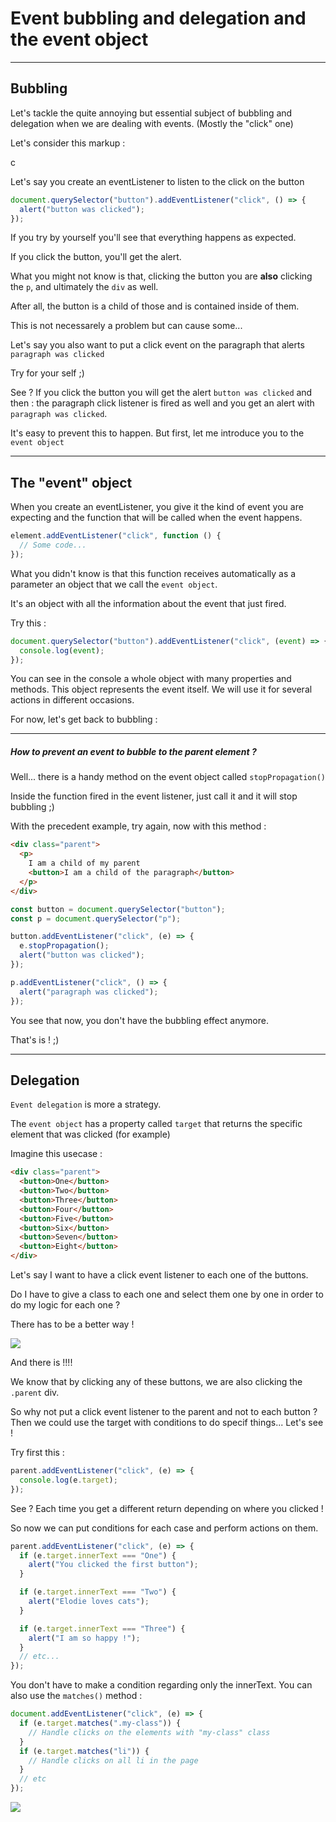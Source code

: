 # Event bubbling and delegation and the event object

---

## Bubbling

Let's tackle the quite annoying but essential subject of bubbling and delegation when we are dealing with events. (Mostly the "click" one)

Let's consider this markup :

c

Let's say you create an eventListener to listen to the click on the button

```js
document.querySelector("button").addEventListener("click", () => {
  alert("button was clicked");
});
```

If you try by yourself you'll see that everything happens as expected.

If you click the button, you'll get the alert.

What you might not know is that, clicking the button you are **also** clicking the `p`, and ultimately the `div` as well.

After all, the button is a child of those and is contained inside of them.

This is not necessarely a problem but can cause some...

Let's say you also want to put a click event on the paragraph that alerts `paragraph was clicked`

Try for your self ;)

See ? If you click the button you will get the alert `button was clicked` and then : the paragraph click listener is fired as well and you get an alert with `paragraph was clicked`.

It's easy to prevent this to happen. But first, let me introduce you to the `event object`

---

## The "event" object

When you create an eventListener, you give it the kind of event you are expecting and the function that will be called when the event happens.

```js
element.addEventListener("click", function () {
  // Some code...
});
```

What you didn't know is that this function receives automatically as a parameter an object that we call the `event object`.

It's an object with all the information about the event that just fired.

Try this :

```js
document.querySelector("button").addEventListener("click", (event) => {
  console.log(event);
});
```

You can see in the console a whole object with many properties and methods. This object represents the event itself. We will use it for several actions in different occasions.

For now, let's get back to bubbling :

---

##### How to prevent an event to bubble to the parent element ?

Well... there is a handy method on the event object called `stopPropagation()`

Inside the function fired in the event listener, just call it and it will stop bubbling ;)

With the precedent example, try again, now with this method :

```html
<div class="parent">
  <p>
    I am a child of my parent
    <button>I am a child of the paragraph</button>
  </p>
</div>
```

```js
const button = document.querySelector("button");
const p = document.querySelector("p");

button.addEventListener("click", (e) => {
  e.stopPropagation();
  alert("button was clicked");
});

p.addEventListener("click", () => {
  alert("paragraph was clicked");
});
```

You see that now, you don't have the bubbling effect anymore.

That's is ! ;)

---

## Delegation

`Event delegation` is more a strategy.

The `event object` has a property called `target` that returns the specific element that was clicked (for example)

Imagine this usecase :

```html
<div class="parent">
  <button>One</button>
  <button>Two</button>
  <button>Three</button>
  <button>Four</button>
  <button>Five</button>
  <button>Six</button>
  <button>Seven</button>
  <button>Eight</button>
</div>
```

Let's say I want to have a click event listener to each one of the buttons.

Do I have to give a class to each one and select them one by one in order to do my logic for each one ?

There has to be a better way !

![](https://media.giphy.com/media/eIqj0vevEQ6lLFUeTZ/giphy.gif)

And there is !!!!

We know that by clicking any of these buttons, we are also clicking the `.parent` div.

So why not put a click event listener to the parent and not to each button ? Then we could use the target with conditions to do specif things... Let's see !

Try first this :

```js
parent.addEventListener("click", (e) => {
  console.log(e.target);
});
```

See ? Each time you get a different return depending on where you clicked !

So now we can put conditions for each case and perform actions on them.

```js
parent.addEventListener("click", (e) => {
  if (e.target.innerText === "One") {
    alert("You clicked the first button");
  }

  if (e.target.innerText === "Two") {
    alert("Elodie loves cats");
  }

  if (e.target.innerText === "Three") {
    alert("I am so happy !");
  }
  // etc...
});
```

You don't have to make a condition regarding only the innerText. You can also use the `matches()` method :

```js
document.addEventListener("click", (e) => {
  if (e.target.matches(".my-class")) {
    // Handle clicks on the elements with "my-class" class
  }
  if (e.target.matches("li")) {
    // Handle clicks on all li in the page
  }
  // etc
});
```

![](https://media.giphy.com/media/xUPOqo6E1XvWXwlCyQ/giphy-downsized.gif)
